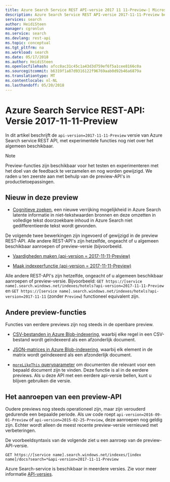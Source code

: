 ```yaml
---
title: Azure Search Service REST API-versie 2017 11 11-Preview-| Microsoft Docs
description: Azure Search Service REST API-versie 2017-11-11-Preview bevat experimentele functies zoals synoniemen en moreLikeThis zoekopdrachten.
services: search
author: HeidiSteen
manager: cgronlun
ms.service: search
ms.devlang: rest-api
ms.topic: conceptual
ms.tgt_pltfrm: na
ms.workload: search
ms.date: 05/17/2018
ms.author: HeidiSteen
ms.openlocfilehash: afcc8ac31c45c1a43d3d759ef6f5a1cee8166c0a
ms.sourcegitcommit: b6319f1a87d9316122f96769aab0d92b46a6879a
ms.translationtype: MT
ms.contentlocale: nl-NL
ms.lasthandoff: 05/20/2018
---
```

# <a name="azure-search-service-rest-api-version-2017-11-11-preview"></a>Azure Search Service REST-API: Versie 2017-11-11-Preview
In dit artikel beschrijft de `api-version=2017-11-11-Preview` versie van Azure Search service REST API, met experimentele functies nog niet over het algemeen beschikbaar.

> [!NOTE]
> Preview-functies zijn beschikbaar voor het testen en experimenteren met het doel van de feedback te verzamelen en nog worden gewijzigd. We raden u ten zeerste aan met behulp van de preview-API's in productietoepassingen.


## <a name="new-in-this-preview"></a>Nieuw in deze preview

+ [Cognitieve zoeken](cognitive-search-concept-intro.md), een nieuwe verrijking mogelijkheid in Azure Search latente informatie in niet-tekstwaarden bronnen en deze omzetten in volledige tekst doorzoekbare inhoud in Azure Search niet gedifferentieerde tekst wordt gevonden.

De volgende twee bewerkingen zijn ingevoerd of gewijzigd in de preview REST-API. Alle andere REST-API's zijn hetzelfde, ongeacht of u algemeen beschikbaar aanroepen of preview-versie (bijvoorbeeld.

+ [Vaardigheden maken (api-version = 2017-11-11-Preview)](ref-create-skillset.md)

+ [Maak indexeerfunctie (api-version = 2017-11-11-Preview)](ref-create-indexer.md)

Alle andere REST-API's zijn hetzelfde, ongeacht of u algemeen beschikbaar aanroepen of preview-versie. Bijvoorbeeld: `GET https://[service name].search.windows.net/indexes/hotels?api-version=2017-11-11-Preview` en `GET https://[service name].search.windows.net/indexes/hotels?api-version=2017-11-11` (zonder `Preview`) functioneel equivalent zijn.

## <a name="other-preview-features"></a>Andere preview-functies

Functies van eerdere previews zijn nog steeds in de openbare preview.

+ [CSV-bestanden in Azure Blob-indexering](search-howto-index-csv-blobs.md), waarbij elke regel in een CSV-bestand wordt geïndexeerd als een afzonderlijk document.

+ [JSON-matrices in Azure Blob-indexering](search-howto-index-json-blobs.md), waarbij elk element in de matrix wordt geïndexeerd als een afzonderlijk document.

+ [`moreLikeThis` queryparameter](search-more-like-this.md) om documenten die relevant voor een bepaald document zijn te vinden. Deze functie is al in de eerdere previews. Als u deze API met een eerdere api-versie bellen, kunt u blijven gebruiken die versie.


## <a name="how-to-call-a-preview-api"></a>Het aanroepen van een preview-API

Oudere previews nog steeds operationeel zijn, maar zijn verouderd gedurende een bepaalde periode. Als uw code roept `api-version=2016-09-01-Preview` of `api-version=2015-02-25-Preview`, deze aanroepen nog geldig zijn. Echter wordt alleen de meest recente preview-versie vernieuwd met verbeteringen. 

De voorbeeldsyntaxis van de volgende ziet u een aanroep van de preview-API-versie.

    GET https://[service name].search.windows.net/indexes/[index name]/docs?search=*&api-version=2017-11-11-Preview

Azure Search-service is beschikbaar in meerdere versies. Zie voor meer informatie [API-versies](search-api-versions.md).
